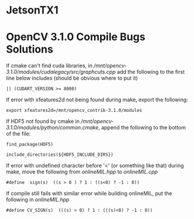# JetsonTX1

# OpenCV 3.1.0 Compile Bugs Solutions 
If cmake can't find cuda libraries, in */mnt/opencv-3.1.0/modules/cudalegacy/src/graphcuts.cpp* add the following to the first line below includes (should be obvious where to put it)

    || (CUDART_VERSION >= 8000) 

If error with xfeatures2d not being found during make, export the following:

    export xfeatures2d=/mnt/opencv_contrib-3.1.0/modules

If HDF5 not found by cmake in */mnt/opencv-3.1.0/modules/python/common.cmake*, append the following to the bottom of the file:

    find_package(HDF5)
 
    include_directories(${HDF5_INCLUDE_DIRS})


If error with undefined character before '<' (or something like that) during make, move the following from *onlineMIL.hpp* to *onlineMIL.cpp*   

    #define  sign(s)  ((s > 0 ) ? 1 : ((s<0) ? -1 : 0))

If compile still fails with similar error while building onlineMIL, put the following in *onlineMIL.hpp* 

    #define CV_SIGN(s)  (((s) > 0) ? 1 : (((s)<0) ? -1 : 0)) 


